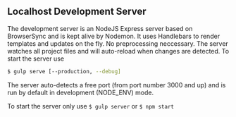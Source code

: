 ## Localhost Development Server
The development server is an NodeJS Express server based on BrowserSync and is kept alive by Nodemon.
It uses Handlebars to render templates and updates on the fly. No preprocessing neccessary.
The server watches all project files and will auto-reload when changes are detected.
To start the server use
```sh
$ gulp serve [--production, --debug]
``` 
The server auto-detects a free port (from port number 3000 and up) and is run by default in development (NODE_ENV) mode.

To start the server only use ```$ gulp server``` or ```$ npm start```
